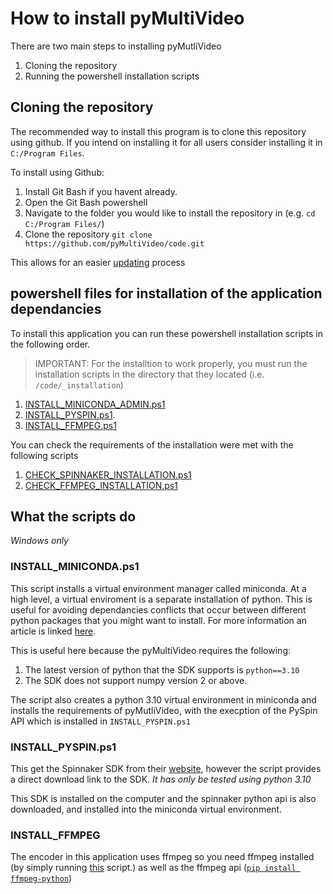 # How to install pyMultiVideo

There are two main steps to installing pyMutliVideo

1. Cloning the repository
2. Running the powershell installation scripts

## Cloning the repository

The recommended way to install this program is to clone this repository using github. If you intend on installing it for all users consider installing it in `C:/Program Files`.

To install using Github: 

1. Install Git Bash if you havent already. 
2. Open the Git Bash powershell
3. Navigate to the folder you would like to install the repository in (e.g. `cd C:/Program Files/`)
4. Clone the repository `git clone https://github.com/pyMultiVideo/code.git`

This allows for an easier [updating](/docs/user-guide/updates.md) process

## powershell files for installation of the application dependancies

To install this application you can run these powershell installation scripts in the following order.

>IMPORTANT: For the installtion to work properly, you must run the installation scripts in the directory that they located (i.e. `/code/_installation`)

  1. [INSTALL_MINICONDA_ADMIN.ps1](https://github.com/pyMultiVideo/code/tree/main/_installation/INSTALL_MINICONDA_ADMIN.ps1)
  2. [INSTALL_PYSPIN.ps1](https://github.com/pyMultiVideo/code/tree/main/_installation/INSTALL_PYSPIN.ps1).  
  3. [INSTALL_FFMPEG.ps1](https://github.com/pyMultiVideo/code/tree/main/_installation/INSTALL_FFMPEG.ps1)


You can check the requirements of the installation were met with the following scripts

  1. [CHECK_SPINNAKER_INSTALLATION.ps1](https://github.com/pyMultiVideo/code/tree/main/_installation/CHECK_SPINNAKER_INSTALLATION.ps1)
  2. [CHECK_FFMPEG_INSTALLATION.ps1](https://github.com/pyMultiVideo/code/tree/main/_installation/CHECK_FFMPEG_INSTALLATION.ps1)

## What the scripts do
*Windows only*

### INSTALL_MINICONDA.ps1

This script installs a virtual environment manager called miniconda. At a high level, a virtual enviroment is a separate installation of python. This is useful for avoiding dependancies conflicts that occur between different python packages that you might want to install. For more information an article is linked [here](https://medium.com/@aminasaeed223/a-comprehensive-tutorial-on-miniconda-creating-virtual-environments-and-setting-up-with-vs-code-f98d22fac8e2).

This is useful here because the pyMultiVideo requires the following: 
1. The latest version of python that the SDK supports is `python==3.10`
2. The SDK does not support numpy version 2 or above.

The script also creates a python 3.10 virtual environment in miniconda and installs the requirements of pyMutliVideo, with the execption of the PySpin API which is installed in `INSTALL_PYSPIN.ps1`

### INSTALL_PYSPIN.ps1

This get the Spinnaker SDK from their [website](https://www.teledynevisionsolutions.com/products/spinnaker-sdk/?model=Spinnaker%20SDK&vertical=machine%20vision&segment=iis), however the script provides a direct download link to the SDK.
*It has only be tested using python 3.10*

This SDK is installed on the computer and the spinnaker python api is also downloaded, and installed into the miniconda virtual environment. 

### INSTALL_FFMPEG

The encoder in this application uses ffmpeg so you need ffmpeg installed (by simply running [this](https://github.com/pyMultiVideo/code/tree/main/_installation/CHECK_FFMPEG_INSTALLATION.ps1) script.) as well as the ffmpeg api ([`pip install ffmpeg-python`](https://pypi.org/project/ffmpeg-python/))
